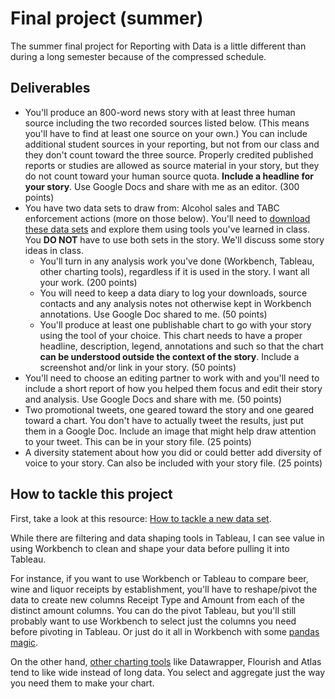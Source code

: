 # Final project (summer)

The summer final project for Reporting with Data is a little different than during a long semester because of the compressed schedule.

## Deliverables

- You'll produce an 800-word news story with at least three human source including the two recorded sources listed below. (This means you'll have to find at least one source on your own.) You can include additional student sources in your reporting, but not from our class and they don't count toward the three source. Properly credited published reports or studies are allowed as source material in your story, but they do not count toward your human source quota. **Include a headline for your story**.  Use Google Docs and share with me as an editor. (300 points)
- You have two data sets to draw from: Alcohol sales and TABC enforcement actions (more on those below). You'll need to [download these data sets](README.md) and explore them using tools you've learned in class. You **DO NOT** have to use both sets in the story. We'll discuss some story ideas in class.
  - You'll turn in any analysis work you've done (Workbench, Tableau, other charting tools), regardless if it is used in the story. I want all your work. (200 points)
  - You will need to keep a data diary to log your downloads, source contacts and any analysis notes not otherwise kept in Workbench annotations. Use Google Doc shared to me. (50 points)
  - You'll produce at least one publishable chart to go with your story using the tool of your choice. This chart needs to have a proper headline, description, legend, annotations and such so that the chart **can be understood outside the context of the story**. Include a screenshot and/or link in your story. (50 points)
- You'll need to choose an editing partner to work with and you'll need to include a short report of how you helped them focus and edit their story and analysis. Use Google Docs and share with me. (50 points)
- Two promotional tweets, one geared toward the story and one geared toward a chart. You don't have to actually tweet the results, just put them in a Google Doc. Include an image that might help draw attention to your tweet. This can be in your story file. (25 points)
- A diversity statement about how you did or could better add diversity of voice to your story. Can also be included with your story file. (25 points)

## How to tackle this project

First, take a look at this resource: [How to tackle a new data set](https://docs.google.com/document/d/1ql3NcPihfTsWb5qFxWIxthybpSvFh_cAcPuMi1McM_0/edit).

While there are filtering and data shaping tools in Tableau, I can see value in using Workbench to clean and shape your data before pulling it into Tableau.

For instance, if you want to use Workbench or Tableau to compare beer, wine and liquor receipts by establishment, you'll have to reshape/pivot the data to create new columns Receipt Type and Amount from each of the distinct amount columns. You can do the pivot Tableau, but you'll still probably want to use Workbench to select just the columns you need before pivoting in Tableau. Or just do it all in Workbench with some [pandas magic](https://github.com/utdata/rwd-workbench#reshaping-with-melt).

On the other hand, [other charting tools](https://docs.google.com/document/d/1ql3NcPihfTsWb5qFxWIxthybpSvFh_cAcPuMi1McM_0/edit) like Datawrapper, Flourish and Atlas tend to like wide instead of long data. You select and aggregate just the way you need them to make your chart.

